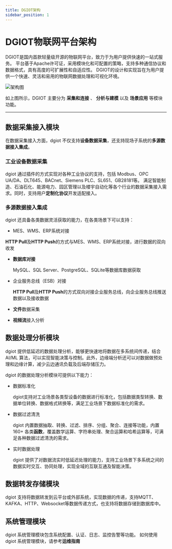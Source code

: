 ```yaml
---
title: DGIOT架构
sidebar_position: 1
---
```


# DGIOT物联网平台架构

DGIOT是国内首款轻量级开源的物联网平台，致力于为用户提供快速的一站式服务。
平台基于Apache许可证，采用模块化和可配置的策略，支持多种通信协议和数据格式，具有高度的可扩展性和自适应性。
DGIOT的设计和实现旨在为用户提供一个快速、灵活和易用的物联网数据处理和可视化环境。

![架构图](https://dgiot-1253666439.cos.ap-shanghai-fsi.myqcloud.com/dgiot_enterprise/zh/product_overview/%E6%9E%B6%E6%9E%84%E5%9B%BE.png)

如上图所示，DGIOT 主要分为 **采集和连接** 、 **分析与建模** 以及 **场景应用** 等模块功能。

---

## 数据采集接入模块

在数据采集接入方面，dgiot 不仅支持**设备数据采集**，还支持现场子系统的**多源数据接入集成**。

### 工业设备数据采集

dgiot 通过插件的方式实现对各种工业协议的支持，包括 Modbus、OPC UA/DA、DLT645、BACnet、Siemens PLC、SL651、GB28181等。
满足智能制造、石油石化、能源电力、园区管理以及楼宇自动化等各个行业的数据采集接入需求。同时，支持用户**定制化协议**开发适配接入。

### 多源数据接入集成
dgiot 还具备各类数据灵活获取的能力，在各类场景下可以支持：

- MES、WMS、ERP系统对接

**HTTP Pull**及**HTTP Push**的方式与MES、WMS、ERP系统对接，进行数据的双向收发

- **数据库对接**

  MySQL、SQL Server、PostgreSQL、SQLite等数据库数据获取

- 企业服务总线（ESB）对接

  **HTTP Pull**及**HTTP Push**的方式双向对接企业服务总线，向企业服务总线推送数据以及接收数据

- **文件**数据采集

- **视频流**接入分析


## 数据处理分析模块

dgiot 提供低延迟的数据处理分析，能够更快速地将数据在多系统间传递，结合 AI/ML 算法，可以实现智能决策与控制。此外，边缘端分析还可以对数据做预处理和边缘计算，减少云边通讯负载及后端存储压力。

dgiot 的数据处理分析模块可提供以下能力：

- 数据标准化

  dgiot支持对工业场景各类型设备的数据进行标准化，包括数据类型转换、数据单位转换、数据格式转换等，满足工业场景下数据标准化的需求。

- 数据过滤清洗

  dgiot 内置数据抽取、转换、过滤、排序、分组、聚合、连接等功能，内置 160+ 各类**函数**，覆盖数学运算、字符串处理、聚合运算和哈希运算等，可满足各种数据过滤清洗的需求。

- 实时数据处理

  dgiot 提供了对数据流实时低延迟处理的能力，支持工业场景下多系统之间的数据实时交互、协同处理，实现全域的互联互通及智能决策。


## 数据转发存储模块

dgiot 支持将数据转发到云平台或外部系统，实现数据的传递，支持MQTT、KAFKA、HTTP、Websocket等数据传递方式，也支持将数据存储到数据库中。


## 系统管理模块

dgiot 系统管理模块包含系统配置、认证、日志、监控告警等功能。
如何使用dgiot 系统管理模块，请参考**运维指南**